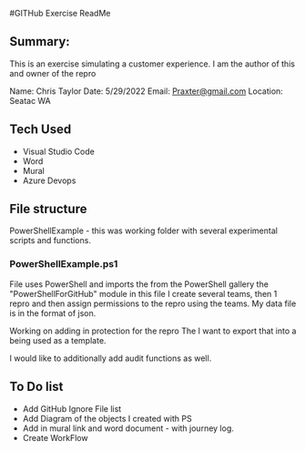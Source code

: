 #GITHub Exercise ReadMe


## Summary:
This is an exercise simulating a customer experience.
I am the author of this and owner of the repro

Name: Chris Taylor
Date: 5/29/2022
Email: Praxter@gmail.com
Location: Seatac WA

## Tech Used
- Visual Studio Code
- Word
- Mural
- Azure Devops

## File structure
PowerShellExample - this was working folder with several experimental scripts and functions.

### PowerShellExample.ps1

File uses PowerShell and imports the from the PowerShell gallery the "PowerShellForGitHub" module
in this file I create several teams, then 1 repro and then assign permissions to the repro using the teams.
My data file is in the format of json.

Working on adding in protection for the repro
The I want to export that into a being used as a template.

I would like to additionally add audit functions as well. 

## To Do list

- Add GitHub Ignore File list
- Add Diagram of the objects I created with PS
- Add in mural link and word document - with journey log.
- Create WorkFlow








